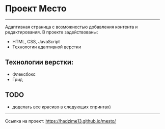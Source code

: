 # Проект Место
_____________________________________________ 
Адаптивная страница с возможностью добавления контента и редактирования.
В проекте задействованы:
* HTML, CSS, JavaScript
* Технологии адаптивной верстки

## Технологии верстки: 

* Флексбокс
* Грид

## TODO
* доделать все красиво в следующих спринтах)
_____________________________________________ 
Ссылка на проект: https://hadzime13.github.io/mesto/